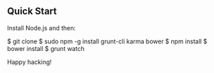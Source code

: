 ## Quick Start


Install Node.js and then:

$ git clone <project-url>
$ sudo npm -g install grunt-cli karma bower
$ npm install
$ bower install
$ grunt watch

Happy hacking!